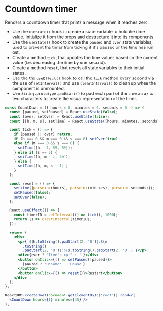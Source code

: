 # Countdown timer

Renders a countdown timer that prints a message when it reaches zero.

* Use the `useState()` hook to create a state variable to hold the time value. Initialize it from the props and destructure it into its components.
* Use the `useState()` hook to create the `paused` and `over` state variables, used to prevent the timer from ticking if it's paused or the time has run out.
* Create a method `tick`, that updates the time values based on the current value (i.e. decreasing the time by one second).
* Create a method `reset`, that resets all state variables to their initial states.
* Use the the `useEffect()` hook to call the `tick` method every second via the use of `setInterval()` and use `clearInterval()` to clean up when the component is unmounted.
* Use `String.prototype.padStart()` to pad each part of the time array to two characters to create the visual representation of the timer.

```jsx
const CountDown = ({ hours = 0, minutes = 0, seconds = 0 }) => {
  const [paused, setPaused] = React.useState(false);
  const [over, setOver] = React.useState(false);
  const [[h, m, s], setTime] = React.useState([hours, minutes, seconds]);

  const tick = () => {
    if (paused || over) return;
    if (h === 0 && m === 0 && s === 0) setOver(true);
    else if (m === 0 && s === 0) {
      setTime([h - 1, 59, 59]);
    } else if (s == 0) {
      setTime([h, m - 1, 59]);
    } else {
      setTime([h, m, s - 1]);
    }
  };

  const reset = () => {
    setTime([parseInt(hours), parseInt(minutes), parseInt(seconds)]);
    setPaused(false);
    setOver(false);
  };

  React.useEffect(() => {
    const timerID = setInterval(() => tick(), 1000);
    return () => clearInterval(timerID);
  });

  return (
    <div>
      <p>{`${h.toString().padStart(2, '0')}:${m
        .toString()
        .padStart(2, '0')}:${s.toString().padStart(2, '0')}`}</p>
      <div>{over ? "Time's up!" : ''}</div>
      <button onClick={() => setPaused(!paused)}>
        {paused ? 'Resume' : 'Pause'}
      </button>
      <button onClick={() => reset()}>Restart</button>
    </div>
  );
};
```

```jsx
ReactDOM.createRoot(document.getElementById('root')).render(
  <CountDown hours={1} minutes={45} />
);
```
